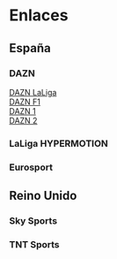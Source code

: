 # Enlaces
## España
### DAZN
[DAZN LaLiga](https://talwan.makeup/es/daznlaliga.html)
<br>[DAZN F1](https://poiconky.com/d4znf1.html)
<br>[DAZN 1](https://talwan.makeup/es/dazn1.html)
<br>[DAZN 2](https://talwan.makeup/es/dazn2.html)

### LaLiga HYPERMOTION

### Eurosport

## Reino Unido
### Sky Sports

### TNT Sports
